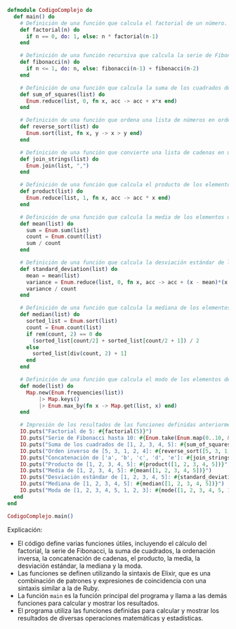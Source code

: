 ```elixir
defmodule CodigoComplejo do
  def main() do
    # Definición de una función que calcula el factorial de un número.
    def factorial(n) do
      if n == 0, do: 1, else: n * factorial(n-1)
    end

    # Definición de una función recursiva que calcula la serie de Fibonacci.
    def fibonacci(n) do
      if n <= 1, do: n, else: fibonacci(n-1) + fibonacci(n-2)
    end

    # Definición de una función que calcula la suma de los cuadrados de los números de una lista.
    def sum_of_squares(list) do
      Enum.reduce(list, 0, fn x, acc -> acc + x*x end)
    end

    # Definición de una función que ordena una lista de números en orden inverso.
    def reverse_sort(list) do
      Enum.sort(list, fn x, y -> x > y end)
    end

    # Definición de una función que convierte una lista de cadenas en una sola cadena, separada por comas.
    def join_strings(list) do
      Enum.join(list, ",")
    end

    # Definición de una función que calcula el producto de los elementos de una lista.
    def product(list) do
      Enum.reduce(list, 1, fn x, acc -> acc * x end)
    end

    # Definición de una función que calcula la media de los elementos de una lista.
    def mean(list) do
      sum = Enum.sum(list)
      count = Enum.count(list)
      sum / count
    end

    # Definición de una función que calcula la desviación estándar de los elementos de una lista.
    def standard_deviation(list) do
      mean = mean(list)
      variance = Enum.reduce(list, 0, fn x, acc -> acc + (x - mean)*(x - mean) end)
      variance / count
    end

    # Definición de una función que calcula la mediana de los elementos de una lista.
    def median(list) do
      sorted_list = Enum.sort(list)
      count = Enum.count(list)
      if rem(count, 2) == 0 do
        (sorted_list[count/2] + sorted_list[count/2 + 1]) / 2
      else
        sorted_list[div(count, 2) + 1]
      end
    end

    # Definición de una función que calcula el modo de los elementos de una lista.
    def mode(list) do
      Map.new(Enum.frequencies(list))
          |> Map.keys()
          |> Enum.max_by(fn x -> Map.get(list, x) end)
    end

    # Impresión de los resultados de las funciones definidas anteriormente.
    IO.puts("Factorial de 5: #{factorial(5)}")
    IO.puts("Serie de Fibonacci hasta 10: #{Enum.take(Enum.map(0..10, &fibonacci/1), 10)}")
    IO.puts("Suma de los cuadrados de [1, 2, 3, 4, 5]: #{sum_of_squares([1, 2, 3, 4, 5])}")
    IO.puts("Orden inverso de [5, 3, 1, 2, 4]: #{reverse_sort([5, 3, 1, 2, 4])}")
    IO.puts("Concatenación de ['a', 'b', 'c', 'd', 'e']: #{join_strings(['a', 'b', 'c', 'd', 'e'])}")
    IO.puts("Producto de [1, 2, 3, 4, 5]: #{product([1, 2, 3, 4, 5])}")
    IO.puts("Media de [1, 2, 3, 4, 5]: #{mean([1, 2, 3, 4, 5])}")
    IO.puts("Desviación estándar de [1, 2, 3, 4, 5]: #{standard_deviation([1, 2, 3, 4, 5])}")
    IO.puts("Mediana de [1, 2, 3, 4, 5]: #{median([1, 2, 3, 4, 5])}")
    IO.puts("Moda de [1, 2, 3, 4, 5, 1, 2, 3]: #{mode([1, 2, 3, 4, 5, 1, 2, 3])}")
  end
end

CodigoComplejo.main()
```

Explicación:

* El código define varias funciones útiles, incluyendo el cálculo del factorial, la serie de Fibonacci, la suma de cuadrados, la ordenación inversa, la concatenación de cadenas, el producto, la media, la desviación estándar, la mediana y la moda.
* Las funciones se definen utilizando la sintaxis de Elixir, que es una combinación de patrones y expresiones de coincidencia con una sintaxis similar a la de Ruby.
* La función `main` es la función principal del programa y llama a las demás funciones para calcular y mostrar los resultados.
* El programa utiliza las funciones definidas para calcular y mostrar los resultados de diversas operaciones matemáticas y estadísticas.